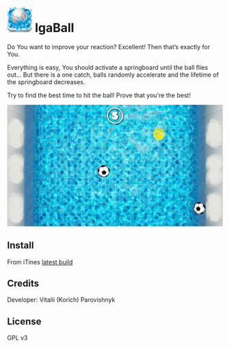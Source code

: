<img src="https://raw.githubusercontent.com/IGRSoft/igaball/master/Resources/Images.xcassets/AppIcon.appiconset/icon_29@2x.png"> IgaBall
=======

Do You want to improve your reaction?
Excellent! Then that’s exactly for You.

Everything is easy, You should activate a springboard until the ball flies out…
But there is a one catch, balls randomly accelerate and the lifetime of the springboard decreases.

Try to find the best time to hit the ball!
Prove that you're the best!

<img src="https://raw.githubusercontent.com/IGRSoft/igaball/master/Resources/screenshot.png">

Install
-------------

From iTines [latest build][1]

Credits
-------------

Developer: Vitalii (Korich) Parovishnyk 

License
-------------

GPL v3

[1]: https://itunes.apple.com/us/app/igaball/id880717157?mt=8

